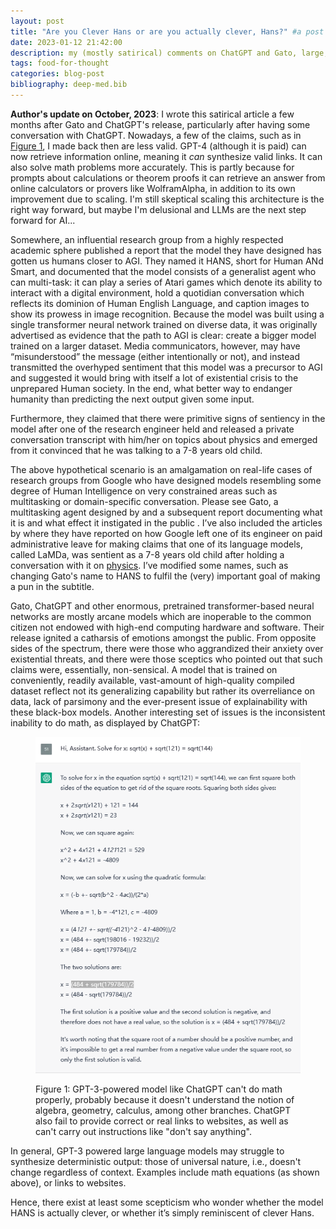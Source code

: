 ```yaml
---
layout: post
title: "Are you Clever Hans or are you actually clever, Hans?" #a post with videos
date: 2023-01-12 21:42:00
description: my (mostly satirical) comments on ChatGPT and Gato, large, transformer-based models that shook the AI community on 2022  #this is what included videos could look like
tags: food-for-thought
categories: blog-post
bibliography: deep-med.bib
---
```


**Author's update on October, 2023**: I wrote this satirical article a few months after Gato and ChatGPT's release, particularly after having some conversation with ChatGPT. Nowadays, a few of the claims, such as in [Figure 1](#chatgpt), I made back then are less valid. GPT-4 (although it is paid) can now retrieve information online, meaning it _can_ synthesize valid links. It can also solve math problems more accurately. This is partly because for prompts about calculations or theorem proofs it can retrieve an answer from online calculators or provers like WolframAlpha, in addition to its own improvement due to scaling. I'm still skeptical scaling this architecture is the right way forward, but maybe I'm delusional and LLMs are the next step forward for AI...


Somewhere, an influential research group from a highly respected academic sphere published a report that the model they have designed has gotten us humans closer to AGI. They named it HANS, short for Human ANd Smart, and documented that the model consists of a generalist agent who can multi-task: it can play a series of Atari games which denote its ability to interact with a digital environment, hold a quotidian conversation which reflects its dominion of Human English Language, and caption images to show its prowess in image recognition. Because the model was built using a single transformer neural network trained on diverse data, it was originally advertised as evidence that the path to AGI is clear: create a bigger model trained on a larger dataset. Media communicators, however, may have “misunderstood” the message (either intentionally or not), and instead transmitted the overhyped sentiment that this model was a precursor to AGI and suggested it would bring with itself a lot of existential crisis to the unprepared Human society. In the end, what better way to endanger humanity than predicting the next output given some input.

Furthermore, they claimed that there were primitive signs of sentiency in the model after one of the research engineer held and released a private conversation transcript with him/her on topics about physics and emerged from it convinced that he was talking to a 7-8 years old child. 

The above hypothetical scenario is an amalgamation on real-life cases of research groups from Google who have designed models resembling some degree of Human Intelligence on very constrained areas such as multitasking or domain-specific conversation. Please see Gato, a multitasking agent designed by <d-cite key="reed_2022_a"></d-cite> and a subsequent report documenting what it is and what effect it instigated in the public <d-cite key="heikkil_2022_the"></d-cite>. I’ve also included the articles by <d-cite key="sparkes_2022_has, tiku_2022_the"></d-cite> where they have reported on how Google left one of its engineer on paid administrative leave for making claims that one of its language models, called LaMDa, was sentient as a 7-8 years old child after holding a conversation with it on [physics](https://www.technologyreview.com/2021/05/20/1025135/ai-large-language-models-bigscience-project/). I’ve modified some names, such as changing Gato's name to HANS to fulfil the (very) important goal of making a pun in the subtitle. 

Gato, ChatGPT and other enormous, pretrained transformer-based neural networks are mostly arcane models which are inoperable to the common citizen not endowed with high-end computing hardware and software. Their release ignited a catharsis of emotions amongst the public. From opposite sides of the spectrum, there were those who aggrandized their anxiety over existential threats, and there were those sceptics who pointed out that such claims were, essentially, non-sensical. A model that is trained on conveniently, readily available, vast-amount of high-quality compiled dataset reflect not its generalizing capability but rather its overreliance on data, lack of parsimony and the ever-present issue of explainability with these black-box models. Another interesting set of issues is the inconsistent inability to do math, as displayed by ChatGPT:

<figure>
  <img src="/assets/img/chatGPT-math.png" alt="Figure couldn't load due to an unknown error. Sorry.">
  <figcaption id="chatgpt">
  
Figure 1: GPT-3-powered model like ChatGPT can't do math properly, probably because it doesn't understand the notion of algebra, geometry, calculus, among other branches. ChatGPT also fail to provide correct or real links to websites, as well as can't carry out instructions like "don't say anything". 

  </figcaption>
</figure>


In general, GPT-3 powered large language models may struggle to synthesize deterministic output: those of universal nature, i.e., doesn't change regardless of context. Examples include math equations (as shown above), or links to websites. 

Hence, there exist at least some scepticism who wonder whether the model HANS is actually clever, or whether it’s simply reminiscent of clever Hans.


<!-- 
This is an example post with videos. It supports local video files.

<div class="row mt-3">
    <div class="col-sm mt-3 mt-md-0">
        {% include video.html path="assets/video/pexels-engin-akyurt-6069112-960x540-30fps.mp4" class="img-fluid rounded z-depth-1" controls=true autoplay=true %}
    </div>
    <div class="col-sm mt-3 mt-md-0">
        {% include video.html path="assets/video/pexels-engin-akyurt-6069112-960x540-30fps.mp4" class="img-fluid rounded z-depth-1" controls=true %}
    </div>
</div>
<div class="caption">
    A simple, elegant caption looks good between video rows, after each row, or doesn't have to be there at all.
</div>

It does also support embedding videos from different sources. Here are some examples:

<div class="row mt-3">
    <div class="col-sm mt-3 mt-md-0">
        {% include video.html path="https://www.youtube.com/embed/jNQXAC9IVRw" class="img-fluid rounded z-depth-1" %}
    </div>
    <div class="col-sm mt-3 mt-md-0">
        {% include video.html path="https://player.vimeo.com/video/524933864?h=1ac4fd9fb4&title=0&byline=0&portrait=0" class="img-fluid rounded z-depth-1" %}
    </div>
</div> 

-->